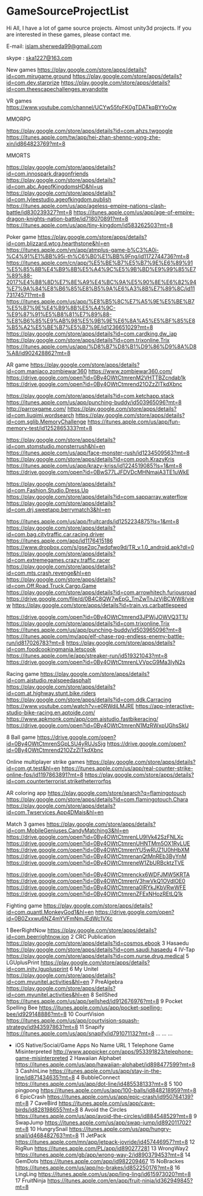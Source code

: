 # GameSourceProjectList
Hi All, I have a lot of game source projects.  Almost unity3d projects. If you are interested in these games, please contact me.

E-mail: islam.sherweda99@gmail.com

skype : ska1227@163.com

New games
https://play.google.com/store/apps/details?id=com.mirugame.ground
https://play.google.com/store/apps/details?id=com.dev.starprize
https://play.google.com/store/apps/details?id=com.theescapechallenges.wyandotte

VR games
https://www.youtube.com/channel/UCYw55foFK0gTDATkqBYYoOw

MMORPG

https://play.google.com/store/apps/details?id=com.ahzs.twgoogle
https://itunes.apple.com/tw/app/hei-zhan-shenno-yong-zhe-xin/id864823769?mt=8

MMORTS

https://play.google.com/store/apps/details?id=com.innospark.dragonfriends
https://play.google.com/store/apps/details?id=com.abc.AgeofKingdomsHD&hl=us
https://play.google.com/store/apps/details?id=com.lyleestudio.ageofkingdom.publish
https://itunes.apple.com/us/app/ageless-empire-nations-clash-battle/id830239327?mt=8
https://itunes.apple.com/us/app/age-of-empire-dragon-knights-nation-battle/id718070891?mt=8
https://itunes.apple.com/us/app/tiny-kingdom/id583262503?mt=8

Poker game
https://play.google.com/store/apps/details?id=com.blizzard.wtcg.hearthstone&hl=en
https://itunes.apple.com/vn/app/atmplus-game-b%C3%A0i-%C4%91%E1%BB%95i-th%C6%B0%E1%BB%9Fng/id1172744736?mt=8
https://itunes.apple.com/cn/app/%E5%BE%B7%E5%B7%9E%E6%89%91%E5%85%8B%E4%B9%8B%E5%A4%9C%E5%9B%BD%E9%99%85%E7%89%88-2017%E4%B8%8D%E7%8E%A9%E4%BC%9A%E5%90%8E%E6%82%94%E7%9A%84%E8%B6%85%E8%B5%9A%E6%A3%8B%E7%89%8C/id1173174571?mt=8
https://itunes.apple.com/us/app/%E8%B5%8C%E7%A5%9E%E5%BE%B7%E5%B7%9E%E4%B9%8B%E5%A4%9C-%E9%87%91%E5%B8%81%E7%89%88-%E8%B6%85%E9%AB%98%E5%9B%9E%E6%8A%A5%E5%BF%85%E8%B5%A2%E5%BE%B7%E5%B7%9E/id1236651029?mt=8
https://play.google.com/store/apps/details?id=com.cardking.dw_iap
https://play.google.com/store/apps/details?id=com.trixonline.Trix
https://itunes.apple.com/us/app/%D8%B7%D8%B1%D9%86%D9%8A%D8%A8/id902428862?mt=8

AR game
https://play.google.com/store/apps/details?id=com.maniaco.zombiewar360
https://www.zombiewar360.com/
https://drive.google.com/open?id=0By4OWtCtmrenM2VHTTBZcndab1k
https://drive.google.com/open?id=0By4OWtCtmrend21OZzZITkdXbnc

https://play.google.com/store/apps/details?id=com.ketchapp.stack
https://itunes.apple.com/us/app/punching-buddy/id503965096?mt=8
http://parroxgame.com/
https://play.google.com/store/apps/details?id=com.liuqimi.wordsearch
https://play.google.com/store/apps/details?id=com.sglib.MemoryChallenge
https://itunes.apple.com/us/app/fun-memory-test/id1252865333?mt=8

https://play.google.com/store/apps/details?id=com.stomstudio.monsterrush&hl=en
https://itunes.apple.com/us/app/face-monster-rush/id1234509563?mt=8
https://play.google.com/store/apps/details?id=com.pooh.KrazyKris
https://itunes.apple.com/us/app/krazy-kriss/id1224519085?ls=1&mt=8
https://drive.google.com/open?id=0BwS77LJFDVDcMHNmajA3TE1uWkE

https://play.google.com/store/apps/details?id=com.Fashion.Studio.Dress.Up
https://play.google.com/store/apps/details?id=com.sapparray.waterflow
https://play.google.com/store/apps/details?id=com.drj.sweetapp.berrymatch3&hl=en

https://itunes.apple.com/us/app/fruitcards/id1252234875?ls=1&mt=8
https://play.google.com/store/apps/details?id=com.bag.citytraffic.car.racing.driver
https://itunes.apple.com/app/id1176415186
https://www.dropbox.com/s/gse2qc7wdqfwo9d/TR_v.1.0_android.apk?dl=0
https://play.google.com/store/apps/details?id=com.extremegames.crazy.traffic.racer
https://play.google.com/store/apps/details?id=com.mts.crash.revenge&hl=en
https://play.google.com/store/apps/details?id=com.Off.Road.Truck.Cargo.Game
https://play.google.com/store/apps/details?id=com.arrowhitech.furiousroad
https://drive.google.com/file/d/0B4C8QW7wEpG_TmZwTnJzVjBCWW8/view
https://play.google.com/store/apps/details?id=train.vs.carbattlespeed

https://drive.google.com/open?id=0By4OWtCtmrend3JPWjJOWVQ3T1U
https://play.google.com/store/apps/details?id=com.trixonline.Trix
https://itunes.apple.com/us/app/punching-buddy/id503965096?mt=8
https://itunes.apple.com/my/app/elf-chase-rpg-endless-enemy-battle-run/id817026783?mt=8
https://play.google.com/store/apps/details?id=com.foodcookingmania.letscook
https://itunes.apple.com/ie/app/streaker-run/id519321043?mt=8
https://drive.google.com/open?id=0By4OWtCtmrenLVVpcG9Ma3IyN2s

Racing game
https://play.google.com/store/apps/details?id=com.aistudio.realspeedasphalt
https://play.google.com/store/apps/details?id=com.at.highway.stunt.bike.riders
https://play.google.com/store/apps/details?id=com.ddk.Carracing
https://www.youtube.com/watch?v=e0RWdiLMJRE
https://app-interactive-studio-bike-racing.en.aptoide.com/
https://www.apkmonk.com/app/com.aistudio.fastbikeracing/
https://drive.google.com/open?id=0By4OWtCtmrenN1MzRWxpUGhsSkU

8 Ball game
https://drive.google.com/open?id=0By4OWtCtmrenSGpLSU4yRUJsSjg
https://drive.google.com/open?id=0By4OWtCtmrend21OZzZITkdXbnc

Online multiplayer strike games
https://play.google.com/store/apps/details?id=com.gt.test&hl=en
https://itunes.apple.com/us/app/real-counter-strike-online-fps/id1197863891?mt=8
https://play.google.com/store/apps/details?id=com.counterterrorist.striketheterrorfps

AR coloring app
https://play.google.com/store/search?q=flamingotouch
https://play.google.com/store/apps/details?id=com.flamingotouch.Chara
https://play.google.com/store/apps/details?id=com.Twservices.App4DMais&hl=en

Match 3 games
https://play.google.com/store/apps/details?id=com.MobileGeniuses.CandyMatching3&hl=en
https://drive.google.com/open?id=0By4OWtCtmrenLU9lVk42SzFNLXc
https://drive.google.com/open?id=0By4OWtCtmrenUHNTMm5OX1RyLUE
https://drive.google.com/open?id=0By4OWtCtmrenYU5wRUZ1U0hHbXM
https://drive.google.com/open?id=0By4OWtCtmrenanQtMnREb3ByYnM
https://drive.google.com/open?id=0By4OWtCtmreneW1ZbURBcktzTVE

https://drive.google.com/open?id=0By4OWtCtmrenckx6WDFJMW5KRTA
https://drive.google.com/open?id=0By4OWtCtmrenV3hwVkQ1OVdlOE0
https://drive.google.com/open?id=0By4OWtCtmrena0lRYkJKbVRwWFE
https://drive.google.com/open?id=0By4OWtCtmrenZFExNHozREtLQ1k

Fighting game
https://play.google.com/store/apps/details?id=com.quantl.MonkeyGod1&hl=en
https://drive.google.com/open?id=0B0Zxxwu6NZ4mYVFmNmJEdWc1VXc

1 BeerRightNow https://play.google.com/store/apps/details?id=com.beerrightnow.jon
2 CRC Publication https://play.google.com/store/apps/details?id=cosmos.ebook
3 Hasaedu https://play.google.com/store/apps/details?id=com.saudi.hasaedu
4 IV-Tap https://play.google.com/store/apps/details?id=com.nurse.drug.medical
5 LGUplusPrint https://play.google.com/store/apps/details?id=com.inity.lguplusprint
6 My Unitel https://play.google.com/store/apps/details?id=com.myunitel.activities&hl=en
7 PreAlgebra https://play.google.com/store/apps/details?id=com.myunitel.activities&hl=en
8 SellShed https://itunes.apple.com/us/app/sellshed/id912676976?mt=8
9 Pocket Spelling Bee https://itunes.apple.com/us/app/pocket-spelling-bee/id929148886?mt=8
10 CourtVision https://itunes.apple.com/us/app/courtvision-squash-strategy/id943597863?mt=8
11 Snapify https://itunes.apple.com/us/app/snapify/id791071132?mt=8
... ... ...

- iOS Native/Social/Game Apps
No Name URL
1 Telephone Game Misinterpreted http://www.apppicker.com/apps/953391823/telephone-game-misinterpreted
2 Hawaiian Alphabet https://itunes.apple.com/us/app/hawaiian-alphabet/id898477599?mt=8
3 CashInLine https://itunes.apple.com/us/app/stay-in-the-line/id871434635?mt=8
4 BubbleConnect https://itunes.apple.com/us/app/dot-line/id485538133?mt=8
5 100 pingpong https://itunes.apple.com/us/app/100-balls/id848218959?mt=8
6 EpicCrash https://itunes.apple.com/us/app/epic-crash/id950764139?mt=8
7 CaveBird https://itunes.apple.com/us/app/cave-birds/id828198655?mt=8
8 Avoid the Circles https://itunes.apple.com/us/app/avoid-the-circles/id884548529?mt=8
9 SwapJump https://itunes.apple.com/us/app/swap-jump/id892011702?mt=8
10 HungrySnail https://itunes.apple.com/us/app/hungry-snail/id468482763?mt=8
11 JetPack https://itunes.apple.com/mn/app/jetpack-joyride/id457446957?mt=8
12 RigRun https://itunes.apple.com/PL/app/id890277281
13 WrongWay2 https://itunes.apple.com/gb/app/wrong-way-2/id890379453?mt=8
14 GemDots https://itunes.apple.com/app/id982209467
15 NoBrackes https://itunes.apple.com/us/app/no-brakes/id852250176?mt=8
16 LingLing https://itunes.apple.com/us/app/ling-ling/id615973020?mt=8
17 FruitNinja https://itunes.apple.com/en/app/fruit-ninja/id362949845?mt=8
